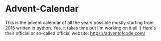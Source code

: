 # Advent-Calendar
This is the advent calendar of all the years possible mostly starting from 2015 written in python. Yes, it takes time but I'm working on it all :)
Here's their official or so-called official website:
https://adventofcode.com/
